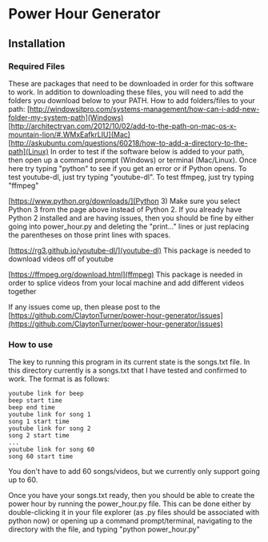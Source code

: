 # Power Hour Generator

## Installation
### Required Files
These are packages that need to be downloaded in order for this software to work.
In addition to downloading these files, you will need to add the folders you download below to your PATH.
How to add folders/files to your path: [http://windowsitpro.com/systems-management/how-can-i-add-new-folder-my-system-path](Windows) [http://architectryan.com/2012/10/02/add-to-the-path-on-mac-os-x-mountain-lion/#.WMxEafkrLIU](Mac) [http://askubuntu.com/questions/60218/how-to-add-a-directory-to-the-path](Linux)
In order to test if the software below is added to your path, then open up a command prompt (Windows) or terminal (Mac/Linux). Once here try typing "python" to see if you get an error or if Python opens. To test youtube-dl, just try typing "youtube-dl". To test ffmpeg, just try typing "ffmpeg"

[https://www.python.org/downloads/](Python 3)
Make sure you select Python 3 from the page above instead of Python 2. If you already have Python 2 installed and are having issues, then you should be fine by either going into power_hour.py and deleting the "print..." lines or just replacing the parentheses on those print lines with spaces.

[https://rg3.github.io/youtube-dl/](youtube-dl)
This package is needed to download videos off of youtube

[https://ffmpeg.org/download.html](ffmpeg)
This package is needed in order to splice videos from your local machine and add different videos together

If any issues come up, then please post to the [https://github.com/ClaytonTurner/power-hour-generator/issues](https://github.com/ClaytonTurner/power-hour-generator/issues)

### How to use
The key to running this program in its current state is the songs.txt file. In this directory currently is a songs.txt that I have tested and confirmed to work. The format is as follows:
```
youtube link for beep
beep start time
beep end time
youtube link for song 1
song 1 start time
youtube link for song 2
song 2 start time
...
youtube link for song 60
song 60 start time
```
You don't have to add 60 songs/videos, but we currently only support going up to 60.

Once you have your songs.txt ready, then you should be able to create the power hour by running the power_hour.py file. This can be done either by double-clicking it in your file explorer (as .py files should be associated with python now) or opening up a command prompt/terminal, navigating to the directory with the file, and typing "python power_hour.py"
